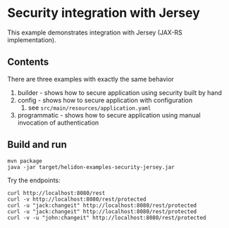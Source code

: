 # Security integration with Jersey

This example demonstrates integration with Jersey (JAX-RS implementation).

## Contents

There are three examples with exactly the same behavior
1. builder - shows how to secure application using security built by hand
2. config - shows how to secure application with configuration
    1. see `src/main/resources/application.yaml`
3. programmatic - shows how to secure application using manual invocation of authentication

## Build and run

```shell
mvn package
java -jar target/helidon-examples-security-jersey.jar
```

Try the endpoints:
```shell
curl http://localhost:8080/rest
curl -v http://localhost:8080/rest/protected
curl -u "jack:changeit" http://localhost:8080/rest/protected
curl -u "jack:changeit" http://localhost:8080/rest/protected
curl -v -u "john:changeit" http://localhost:8080/rest/protected
```
